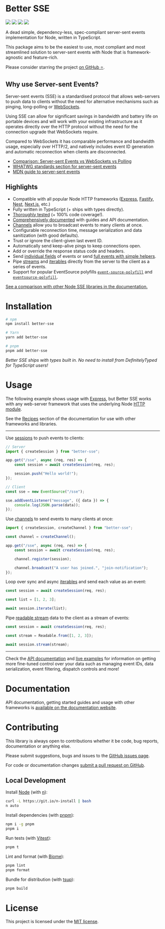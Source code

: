 # Better SSE

<p>
	<img src="https://img.shields.io/npm/v/better-sse?color=blue&style=flat-square" />
	<img src="https://img.shields.io/npm/l/better-sse?color=green&style=flat-square" />
	<img src="https://img.shields.io/npm/dt/better-sse?color=grey&style=flat-square" />
	<a href="https://github.com/MatthewWid/better-sse"><img src="https://img.shields.io/github/stars/MatthewWid/better-sse?style=social" /></a>
</p>

A dead simple, dependency-less, spec-compliant server-sent events implementation for Node, written in TypeScript.

This package aims to be the easiest to use, most compliant and most streamlined solution to server-sent events with Node that is framework-agnostic and feature-rich.

Please consider starring the project [on GitHub ⭐](https://github.com/MatthewWid/better-sse).

## Why use Server-sent Events?

Server-sent events (SSE) is a standardised protocol that allows web-servers to push data to clients without the need for alternative mechanisms such as pinging, long-polling or [WebSockets](https://developer.mozilla.org/en-US/docs/Web/API/WebSockets_API).

Using SSE can allow for significant savings in bandwidth and battery life on portable devices and will work with your existing infrastructure as it operates directly over the HTTP protocol without the need for the connection upgrade that WebSockets require.

Compared to WebSockets it has comparable performance and bandwidth usage, especially over HTTP/2, and natively includes event ID generation and automatic reconnection when clients are disconnected.

* [Comparison: Server-sent Events vs WebSockets vs Polling](https://medium.com/dailyjs/a-comparison-between-websockets-server-sent-events-and-polling-7a27c98cb1e3)
* [WHATWG standards section for server-sent events](https://html.spec.whatwg.org/multipage/server-sent-events.html)
* [MDN guide to server-sent events](https://developer.mozilla.org/en-US/docs/Web/API/Server-sent_events)

## Highlights

* Compatible with all popular Node HTTP frameworks ([Express](https://nodejs.org/api/http.html), [Fastify](https://fastify.dev/), [Nest](https://nestjs.com/), [Next.js](https://nextjs.org/), etc.)
* Fully written in TypeScript (+ ships with types directly).
* [Thoroughly tested](./src/Session.test.ts) (+ 100% code coverage!).
* [Comprehensively documented](https://matthewwid.github.io/better-sse) with guides and API documentation.
* [Channels](https://matthewwid.github.io/better-sse/guides/channels) allow you to broadcast events to many clients at once.
* Configurable reconnection time, message serialization and data sanitization (with good defaults).
* Trust or ignore the client-given last event ID.
* Automatically send keep-alive pings to keep connections open.
* Add or override the response status code and headers.
* Send [individual fields](https://matthewwid.github.io/better-sse/guides/batching#send-individual-event-fields) of events or send [full events with simple helpers](https://matthewwid.github.io/better-sse/reference/api/#sessionpush-data-unknown-eventname-string-eventid-string--this).
* Pipe [streams](https://nodejs.org/api/stream.html#stream_readable_streams) and [iterables](https://developer.mozilla.org/en-US/docs/Web/JavaScript/Guide/Iterators_and_Generators) directly from the server to the client as a series of events.
* Support for popular EventSource polyfills [`event-source-polyfill`](https://www.npmjs.com/package/event-source-polyfill) and [`eventsource-polyfill`](https://www.npmjs.com/package/eventsource-polyfill).

[See a comparison with other Node SSE libraries in the documentation.](https://matthewwid.github.io/better-sse/reference/comparison)

# Installation

```bash
# npm
npm install better-sse

# Yarn
yarn add better-sse

# pnpm
pnpm add better-sse
```

_Better SSE ships with types built in. No need to install from DefinitelyTyped for TypeScript users!_

# Usage

The following example shows usage with [Express](http://expressjs.com/), but Better SSE works with any web-server framework that uses the underlying Node [HTTP module](https://nodejs.org/api/http.html).

See the [Recipes](https://matthewwid.github.io/better-sse/reference/recipes/) section of the documentation for use with other frameworks and libraries.

---

Use [sessions](https://matthewwid.github.io/better-sse/reference/api/#sessionstate) to push events to clients:

```typescript
// Server
import { createSession } from "better-sse";

app.get("/sse", async (req, res) => {
	const session = await createSession(req, res);

	session.push("Hello world!");
});
```

```typescript
// Client
const sse = new EventSource("/sse");

sse.addEventListener("message", ({ data }) => {
	console.log(JSON.parse(data));
});
```

Use [channels](https://matthewwid.github.io/better-sse/reference/api/#channelstate-sessionstate) to send events to many clients at once:

```typescript
import { createSession, createChannel } from "better-sse";

const channel = createChannel();

app.get("/sse", async (req, res) => {
	const session = await createSession(req, res);

	channel.register(session);

	channel.broadcast("A user has joined.", "join-notification");
});
```

Loop over sync and async [iterables](https://matthewwid.github.io/better-sse/reference/api/#sessioniterate-iterable-iterable--asynciterable-options-object--promisevoid) and send each value as an event:

```typescript
const session = await createSession(req, res);

const list = [1, 2, 3];

await session.iterate(list);
```

Pipe [readable stream](https://matthewwid.github.io/better-sse/reference/api/#sessionstream-stream-readable-options-object--promiseboolean) data to the client as a stream of events:

```typescript
const session = await createSession(req, res);

const stream = Readable.from([1, 2, 3]);

await session.stream(stream);
```

---

Check the [API documentation](https://matthewwid.github.io/better-sse/reference/api) and [live examples](./examples) for information on getting more fine-tuned control over your data such as managing event IDs, data serialization, event filtering, dispatch controls and more!

# Documentation

API documentation, getting started guides and usage with other frameworks is [available on the documentation website](https://matthewwid.github.io/better-sse/).

# Contributing

This library is always open to contributions whether it be code, bug reports, documentation or anything else.

Please submit suggestions, bugs and issues to the [GitHub issues page](https://github.com/MatthewWid/better-sse/issues).

For code or documentation changes [submit a pull request on GitHub](https://github.com/MatthewWid/better-sse/pulls).

## Local Development

Install [Node](https://nodejs.org/en) (with [n](https://github.com/tj/n)):

```bash
curl -L https://git.io/n-install | bash
n auto
```

Install dependencies (with [pnpm](https://pnpm.io/)):

```bash
npm i -g pnpm
pnpm i
```

Run tests (with [Vitest](https://vitest.dev/)):

```bash
pnpm t
```

Lint and format (with [Biome](https://biomejs.dev/)):

```bash
pnpm lint
pnpm format
```

Bundle for distribution (with [tsup](https://tsup.egoist.dev/)):

```bash
pnpm build
```

# License

This project is licensed under the [MIT license](https://opensource.org/license/mit/).
